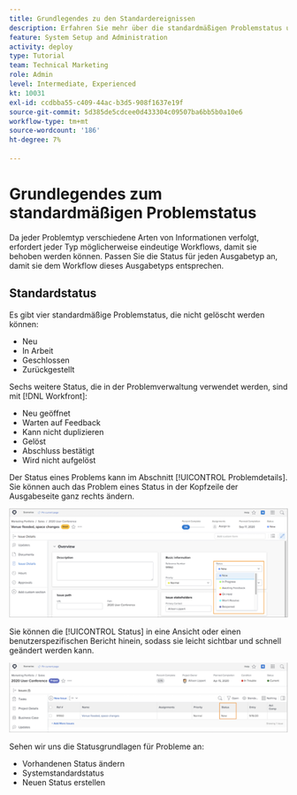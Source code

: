 ```yaml
---
title: Grundlegendes zu den Standardereignissen
description: Erfahren Sie mehr über die standardmäßigen Problemstatus und darüber, warum Sie sie möglicherweise an den Workflow Ihres Unternehmens anpassen möchten.
feature: System Setup and Administration
activity: deploy
type: Tutorial
team: Technical Marketing
role: Admin
level: Intermediate, Experienced
kt: 10031
exl-id: ccdbba55-c409-44ac-b3d5-908f1637e19f
source-git-commit: 5d385de5cdcee0d433304c09507ba6bb5b0a10e6
workflow-type: tm+mt
source-wordcount: '186'
ht-degree: 7%

---
```


# Grundlegendes zum standardmäßigen Problemstatus

Da jeder Problemtyp verschiedene Arten von Informationen verfolgt, erfordert jeder Typ möglicherweise eindeutige Workflows, damit sie behoben werden können. Passen Sie die Status für jeden Ausgabetyp an, damit sie dem Workflow dieses Ausgabetyps entsprechen.

<!---
add URL in paragraph below
--->

## Standardstatus

Es gibt vier standardmäßige Problemstatus, die nicht gelöscht werden können:

* Neu
* In Arbeit
* Geschlossen
* Zurückgestellt

Sechs weitere Status, die in der Problemverwaltung verwendet werden, sind mit [!DNL Workfront]:

* Neu geöffnet
* Warten auf Feedback
* Kann nicht duplizieren
* Gelöst
* Abschluss bestätigt
* Wird nicht aufgelöst

<!---
need URL in paragraph below
--->


Der Status eines Problems kann im Abschnitt [!UICONTROL Problemdetails]. Sie können auch das Problem eines Status in der Kopfzeile der Ausgabeseite ganz rechts ändern.

![[!UICONTROL Status] Option in der Seitenkopfzeile und [!UICONTROL Problemdetails] page](assets/admin-fund-issue-details-status.png)

Sie können die [!UICONTROL Status] in eine Ansicht oder einen benutzerspezifischen Bericht hinein, sodass sie leicht sichtbar und schnell geändert werden kann.

![[!UICONTROL Status] in einer Spalte [!UICONTROL Ansicht]](assets/admin-fund-issue-status-view.png)

<!---
link the bullets below to the articles
--->

Sehen wir uns die Statusgrundlagen für Probleme an:

* Vorhandenen Status ändern
* Systemstandardstatus
* Neuen Status erstellen
